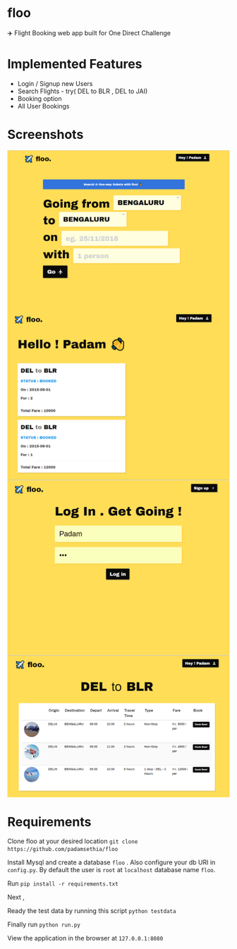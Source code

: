 # floo
✈️ Flight Booking web app built for One Direct Challenge

# Implemented Features 

* Login / Signup new Users
* Search Flights - try( DEL to BLR , DEL to JAI)
* Booking option
* All User Bookings

# Screenshots

<img align="center" src="./assets/1.PNG"/>
<img align="center" src="./assets/2.PNG"/>
<img align="center" src="./assets/3.PNG" /> 
<img align="center" src="./assets/4.PNG" />  

# Requirements

Clone floo at your desired location `git clone https://github.com/padamsethia/floo`

Install Mysql and create a database `floo` . Also configure your db URI in `config.py`. 
By default the user is `root` at `localhost` database name `floo`.

Run `pip install -r requirements.txt`

Next , 

Ready the test data by running this script `python testdata`

Finally run `python run.py`

View the application in the browser at `127.0.0.1:8080`
